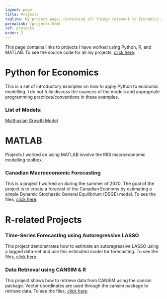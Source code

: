 ```yaml
---
layout: page
title: Projects
tagline: My project page, containing all things relevant to Economics and not.
permalink: /projects.html
ref: projects
order: 2
---
```

This page contains links to projects I have worked using Python, R, and MATLAB. To see the source code for all my projects, [click here](https://github.com/lj-valencia).

# Python for Economics
This is a set of introductory examples on how to apply Python to economic modelling. I do not fully discuss the nuances of the models and appropriate programming practices/conventions in these examples. 

### List of Models:
[Malthusian Growth Model](https://github.com/lj-valencia/Python-for-Macroeconomics/blob/master/Malthusian%20Model.ipynb)

# MATLAB
Projects I worked on using MATLAB involve the IRIS macroeconomic modelling toolbox.

### Canadian Macroeconomic Forecasting 
This is a project I worked on during the summer of 2020. The goal of the project is to create a forecast of the Canadian Economy by estimating a simple Dynamic Stochastic General Equilibrium (DSGE) model. To see the files, [click here](https://github.com/lj-valencia/MATLAB-Projects/tree/master/NKPC%20Model).

# R-related Projects

### Time-Series Forecasting using Autoregressive LASSO
This project demonstrates how to estimate an autoregressive LASSO using a lagged data-set and use this estimated model for forecasting. To see the files, 
[click here](https://github.com/lj-valencia/R-projects/tree/master/Autoregressive-LASSO).

### Data Retrieval using CANSIM & R
This project shows how to retrieve data from CANSIM using the cansim package. Vector coordinates are used through the cansim package to retrieve data. To see the files, [click here](https://github.com/lj-valencia/R-projects/tree/master/CANSIM-Retrieval).


